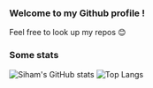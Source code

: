 ### Welcome to my Github profile !

Feel free to look up my repos :blush:

### Some stats
![Siham's GitHub stats](https://github-readme-stats.vercel.app/api?username=sihamais&count_private=true&show_icons=true&hide=stars,issues&theme=tokyonight)
![Top Langs](https://github-readme-stats.vercel.app/api/top-langs/?username=sihamais&layout=compact&hide=Vue,Assembly&theme=tokyonight)

